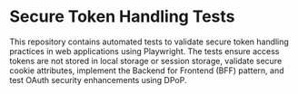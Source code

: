 # Secure Token Handling Tests
This repository contains automated tests to validate secure token handling practices in web applications using Playwright. The tests ensure access tokens are not stored in local storage or session storage, validate secure cookie attributes, implement the Backend for Frontend (BFF) pattern, and test OAuth security enhancements using DPoP.
